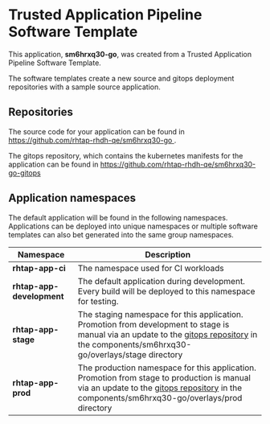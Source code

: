 # Trusted Application Pipeline Software Template

This application, **sm6hrxq30-go**, was created from a Trusted Application Pipeline Software Template.

The software templates create a new source and gitops deployment repositories with a sample source application. 

## Repositories

The source code for your application can be found in [https://github.com/rhtap-rhdh-qe/sm6hrxq30-go ](https://github.com/rhtap-rhdh-qe/sm6hrxq30-go ).
 
The gitops repository, which contains the kubernetes manifests for the application can be found in 
[https://github.com/rhtap-rhdh-qe/sm6hrxq30-go-gitops ](https://github.com/rhtap-rhdh-qe/sm6hrxq30-go-gitops ) 

## Application namespaces 

The default application will be found in the following namespaces. Applications can be deployed into unique namespaces or multiple software templates can also bet generated into the same group namespaces.  

|  Namespace   |  Description   |  
| -------- | -------- |
| **rhtap-app-ci** | The namespace used for CI workloads |
| **rhtap-app-development** | The default application during development. Every build will be deployed to this namespace for testing. |
| **rhtap-app-stage** | The staging namespace for this application. Promotion from development to stage is manual via an update to the [gitops repository](https://github.com/rhtap-rhdh-qe/sm6hrxq30-go-gitops ) in the components/sm6hrxq30-go/overlays/stage directory |
| **rhtap-app-prod** | The production namespace for this application. Promotion from stage to production is manual via an update to the [gitops repository](https://github.com/rhtap-rhdh-qe/sm6hrxq30-go-gitops ) in the components/sm6hrxq30-go/overlays/prod directory |